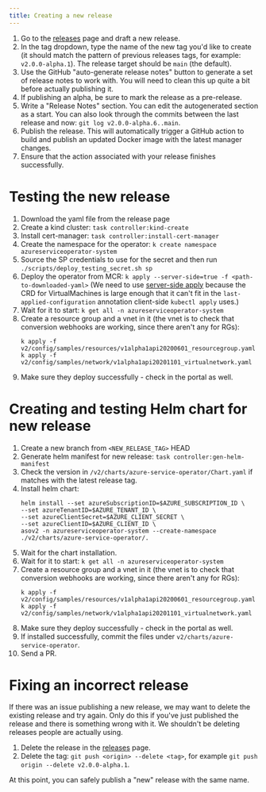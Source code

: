 ```yaml
---
title: Creating a new release
---
```


1. Go to the [releases](https://github.com/Azure/azure-service-operator/releases) page and draft a new release.
2. In the tag dropdown, type the name of the new tag you'd like to create (it should match the pattern of previous releases tags, for example: `v2.0.0-alpha.1`). The release target should be `main` (the default).
3. Use the GitHub "auto-generate release notes" button to generate a set of release notes to work with. You will need to clean this up quite a bit before actually publishing it.
4. If publishing an alpha, be sure to mark the release as a pre-release.
5. Write a "Release Notes" section. You can edit the autogenerated section as a start. You can also look through the commits between the last release and now: `git log v2.0.0-alpha.6..main`.
6. Publish the release. This will automatically trigger a GitHub action to build and publish an updated Docker image with the latest manager changes.
7. Ensure that the action associated with your release finishes successfully.

# Testing the new release
1. Download the yaml file from the release page
2. Create a kind cluster: `task controller:kind-create`
3. Install cert-manager: `task controller:install-cert-manager`
4. Create the namespace for the operator: `k create namespace azureserviceoperator-system`
5. Source the SP credentials to use for the secret and then run `./scripts/deploy_testing_secret.sh sp`
6. Deploy the operator from MCR: `k apply --server-side=true -f <path-to-downloaded-yaml>` (We need to use [server-side apply](https://kubernetes.io/docs/reference/using-api/server-side-apply/) because the CRD for VirtualMachines is large enough that it can't fit in the `last-applied-configuration` annotation client-side `kubectl apply` uses.)
7. Wait for it to start: `k get all -n azureserviceoperator-system`
8. Create a resource group and a vnet in it (the vnet is to check that conversion webhooks are working, since there aren't any for RGs):
   ```
   k apply -f v2/config/samples/resources/v1alpha1api20200601_resourcegroup.yaml
   k apply -f v2/config/samples/network/v1alpha1api20201101_virtualnetwork.yaml
   ```
9. Make sure they deploy successfully - check in the portal as well.

# Creating and testing Helm chart for new release
1. Create a new branch from `<NEW_RELEASE_TAG>` HEAD
2. Generate helm manifest for new release: `task controller:gen-helm-manifest`
3. Check the version in `/v2/charts/azure-service-operator/Chart.yaml` if matches with the latest release tag.
4. Install helm chart:
    ```
   helm install --set azureSubscriptionID=$AZURE_SUBSCRIPTION_ID \
   --set azureTenantID=$AZURE_TENANT_ID \
   --set azureClientSecret=$AZURE_CLIENT_SECRET \
   --set azureClientID=$AZURE_CLIENT_ID \
   asov2 -n azureserviceoperator-system --create-namespace ./v2/charts/azure-service-operator/.
    ```
5. Wait for the chart installation.
6. Wait for it to start: `k get all -n azureserviceoperator-system`
7. Create a resource group and a vnet in it (the vnet is to check that conversion webhooks are working, since there aren't any for RGs):
   ```
   k apply -f v2/config/samples/resources/v1alpha1api20200601_resourcegroup.yaml
   k apply -f v2/config/samples/network/v1alpha1api20201101_virtualnetwork.yaml
   ```
8. Make sure they deploy successfully - check in the portal as well.
9. If installed successfully, commit the files under `v2/charts/azure-service-operator`.
10. Send a PR.

# Fixing an incorrect release
If there was an issue publishing a new release, we may want to delete the existing release and try again. 
Only do this if you've just published the release and there is something wrong with it. We shouldn't be deleting releases people are actually using. 

1. Delete the release in the [releases](https://github.com/Azure/azure-service-operator/releases) page.
2. Delete the tag: `git push <origin> --delete <tag>`, for example `git push origin --delete v2.0.0-alpha.1`.

At this point, you can safely publish a "new" release with the same name.
